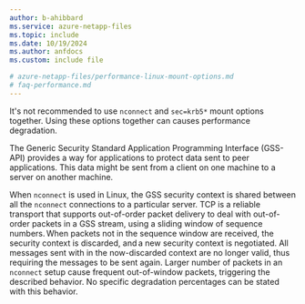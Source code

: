 ```yaml
---
author: b-ahibbard
ms.service: azure-netapp-files
ms.topic: include
ms.date: 10/19/2024
ms.author: anfdocs
ms.custom: include file

# azure-netapp-files/performance-linux-mount-options.md
# faq-performance.md
---
```


It's not recommended to use `nconnect` and `sec=krb5*` mount options together. Using these options together can causes performance degradation.

The Generic Security Standard Application Programming Interface (GSS-API) provides a way for applications to protect data sent to peer applications. This data might be sent from a client on one machine to a server on another machine.  

When `nconnect` is used in Linux, the GSS security context is shared between all the `nconnect` connections to a particular server. TCP is a reliable transport that supports out-of-order packet delivery to deal with out-of-order packets in a GSS stream, using a sliding window of sequence numbers. When packets not in the sequence window are received, the security context is discarded, and a new security context is negotiated. All messages sent with in the now-discarded context are no longer valid, thus requiring the messages to be sent again. Larger number of packets in an `nconnect` setup cause frequent out-of-window packets, triggering the described behavior. No specific degradation percentages can be stated with this behavior. 
 